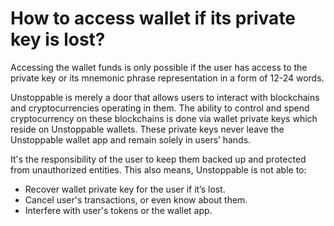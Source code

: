 # How to access wallet if its private key is lost?

Accessing the wallet funds is only possible if the user has access to the private key or its mnemonic phrase representation in a form of 12-24 words.

Unstoppable is merely a door that allows users to interact with blockchains and cryptocurrencies operating in them. The ability to control and spend cryptocurrency on these blockchains is done via wallet private keys which reside on Unstoppable wallets. These private keys never leave the Unstoppable wallet app and remain solely in users’ hands.

It's the responsibility of the user to keep them backed up and protected from unauthorized entities. This also means, Unstoppable is not able to:

- Recover wallet private key for the user if it’s lost.
- Cancel user's transactions, or even know about them.
- Interfere with user's tokens or the wallet app.


